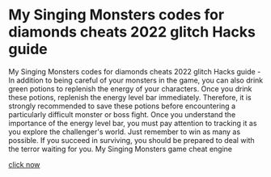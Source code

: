 # My Singing Monsters codes for diamonds cheats 2022 glitch Hacks guide

My Singing Monsters codes for diamonds cheats 2022 glitch Hacks guide - In addition to being careful of your monsters in the game, you can also drink green potions to replenish the energy of your characters. Once you drink these potions, replenish the energy level bar immediately. Therefore, it is strongly recommended to save these potions before encountering a particularly difficult monster or boss fight. Once you understand the importance of the energy level bar, you must pay attention to tracking it as you explore the challenger's world. Just remember to win as many as possible. If you succeed in surviving, you should be prepared to deal with the terror waiting for you. My Singing Monsters game cheat engine

[click now](https://windmod.icu/my-singing-monsters/)
